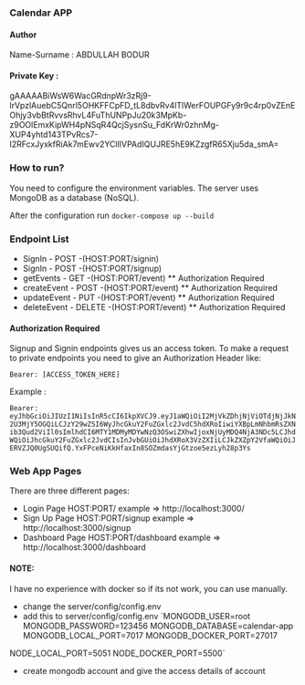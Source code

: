 ### Calendar APP

#### Author

Name-Surname : ABDULLAH BODUR

#### Private Key :

gAAAAABiWsW6WacGRdnpWr3zRj9-lrVpzlAuebC5Qnrl5OHKFFCpFD_tL8dbvRv4lTlWerFOUPGFy9r9c4rp0vZEnEOhjy3vbBtRvvsRhvL4FuThUNPpJu20k3MpKb-z9OOlEmxKipWH4pNSqR4QcjSysnSu_FdKrWr0zhnMg-XUP4yhtd143TPvRcs7-I2RFcxJyxkfRiAk7mEwv2YClIlVPAdIQUJRE5hE9KZzgfR65Xju5da_smA=

### How to run?

You need to configure the environment variables.
The server uses MongoDB as a database (NoSQL).

After the configuration run
`docker-compose up --build`

### Endpoint List

- SignIn - POST -(HOST:PORT/signin)
- SignIn - POST -(HOST:PORT/signup)
- getEvents - GET -(HOST:PORT/event) \*\* Authorization Required
- createEvent - POST -(HOST:PORT/event) \*\* Authorization Required
- updateEvent - PUT -(HOST:PORT/event) \*\* Authorization Required
- deleteEvent - DELETE -(HOST:PORT/event) \*\* Authorization Required

#### Authorization Required

Signup and Signin endpoints gives us an access token. To make a request to private endpoints you need to give an Authorization Header like:

`Bearer: [ACCESS_TOKEN_HERE]`

Example :

`Bearer: eyJhbGciOiJIUzI1NiIsInR5cCI6IkpXVCJ9.eyJ1aWQiOiI2MjVkZDhjNjViOTdjNjJkN2U3MjY5OGQiLCJzY29wZSI6WyJhcGkuY2FuZGxlc2JvdC5hdXRoIiwiYXBpLmNhbmRsZXNib3Qud2ViIl0sImlhdCI6MTY1MDMyMDYwNzQ3OSwiZXhwIjoxNjUyMDQ4NjA3NDc5LCJhdWQiOiJhcGkuY2FuZGxlc2JvdCIsInJvbGUiOiJhdXRoX3VzZXIiLCJkZXZpY2VfaWQiOiJERVZJQ0UgSUQifQ.YxFPceNiKkHfaxIn8SOZmdasYjGtzoe5ezLyh28p3Ys`

### Web App Pages

There are three different pages:

- Login Page HOST:PORT/ example => http://localhost:3000/
- Sign Up Page HOST:PORT/signup example => http://localhost:3000/signup
- Dashboard Page HOST:PORT/dashboard
  example => http://localhost:3000/dashboard

#### NOTE:

I have no experience with docker so if its not work, you can use manually.

- change the server/config/config.env
- add this to server/config/config.env
  `MONGODB_USER=root
  MONGODB_PASSWORD=123456
  MONGODB_DATABASE=calendar-app
  MONGODB_LOCAL_PORT=7017
  MONGODB_DOCKER_PORT=27017

NODE_LOCAL_PORT=5051
NODE_DOCKER_PORT=5500`

- create mongodb account and give the access details of account
